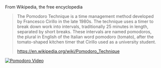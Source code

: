 From Wikipedia, the free encyclopedia

> The Pomodoro Technique is a time management method developed by Francesco Cirillo in the late 1980s. The technique uses a timer to break down work into intervals, traditionally 25 minutes in length, separated by short breaks. These intervals are named pomodoros, the plural in English of the Italian word pomodoro (tomato), after the tomato-shaped kitchen timer that Cirillo used as a university student.
>
> https://en.wikipedia.org/wiki/Pomodoro_Technique

[![Pomodoro Video](http://img.youtube.com/vi/EmQLqyXR2Ug/0.jpg)](http://www.youtube.com/watch?v=EmQLqyXR2Ug)
